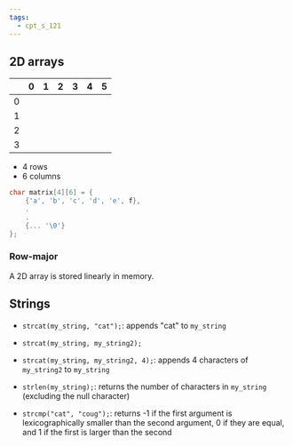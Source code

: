 ```yaml
---
tags:
  - cpt_s_121
---
```


## 2D arrays

|     | 0   | 1   | 2   | 3   | 4   | 5   |
| --- | --- | --- | --- | --- | --- | --- |
| 0   |     |     |     |     |     |     |
| 1   |     |     |     |     |     |     |
| 2   |     |     |     |     |     |     |
| 3   |     |     |     |     |     |     |

- 4 rows
- 6 columns

```c
char matrix[4][6] = {
	{'a', 'b', 'c', 'd', 'e', f},
	.
	.
	{... '\0'}
};
```

### Row-major

A 2D array is stored linearly in memory.

## Strings

- `strcat(my_string, "cat");`: appends "cat" to `my_string`
- `strcat(my_string, my_string2);`
- `strcat(my_string, my_string2, 4);`: appends 4 characters of `my_string2` to `my_string`

- `strlen(my_string);`: returns the number of characters in `my_string` (excluding the null character)

- `strcmp("cat", "coug");`: returns -1 if the first argument is lexicographically smaller than the second argument, 0 if they are equal, and 1 if the first is larger than the second